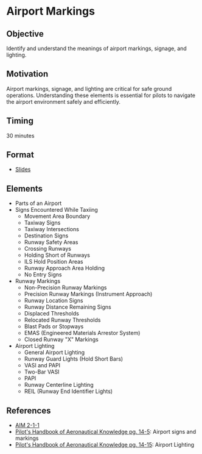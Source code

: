 # Airport Markings

## Objective

Identify and understand the meanings of airport markings, signage, and lighting.

## Motivation

Airport markings, signage, and lighting are critical for safe ground operations. Understanding these elements is essential for pilots to navigate the airport environment safely and efficiently.

## Timing

30 minutes

## Format

- [Slides](/slides/airport-markings.pdf)

## Elements

- Parts of an Airport
- Signs Encountered While Taxiing
  - Movement Area Boundary
  - Taxiway Signs
  - Taxiway Intersections
  - Destination Signs
  - Runway Safety Areas
  - Crossing Runways
  - Holding Short of Runways
  - ILS Hold Position Areas
  - Runway Approach Area Holding
  - No Entry Signs
- Runway Markings
  - Non-Precision Runway Markings
  - Precision Runway Markings (Instrument Approach)
  - Runway Location Signs
  - Runway Distance Remaining Signs
  - Displaced Thresholds
  - Relocated Runway Thresholds
  - Blast Pads or Stopways
  - EMAS (Engineered Materials Arrestor System)
  - Closed Runway "X" Markings
- Airport Lighting
  - General Airport Lighting
  - Runway Guard Lights (Hold Short Bars)
  - VASI and PAPI
  - Two-Bar VASI
  - PAPI
  - Runway Centerline Lighting
  - REIL (Runway End Identifier Lights)

## References

- [AIM 2-1-1](/_references/AIM/2-1-1)
- [Pilot's Handbook of Aeronautical Knowledge pg. 14-5](/_references/PHAK/14-5): Airport signs and markings
- [Pilot's Handbook of Aeronautical Knowledge pg. 14-15](/_references/PHAK/14-15): Airport Lighting

